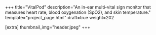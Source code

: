 +++
title="VitalPod"
description="An in-ear multi-vital sign monitor that measures heart rate, blood oxygenation (SpO2), and skin temperature."
template="project_page.html"
draft=true
weight=202

[extra]
thumbnail_img="header.jpeg"
+++



